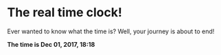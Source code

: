 # The real time clock!

Ever wanted to know what the time is? Well, your journey is about to end!

**The time is Dec 01, 2017, 18:18**